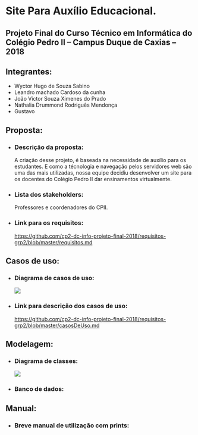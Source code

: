 # Site Para Auxílio Educacional. 
## Projeto Final do Curso Técnico em Informática do Colégio Pedro II – Campus Duque de Caxias – 2018
## Integrantes:
- Wyctor Hugo de Souza Sabino
- Leandro machado Cardoso da cunha
- João Victor Souza Ximenes do Prado
- Nathalia Drummond Rodriguês Mendonça
- Gustavo

## Proposta: 
- ### Descrição da proposta: 
   A criação desse projeto, é baseada na necessidade de auxílio para os estudantes. E como a técnologia e navegação pelos servidores web são uma das mais utilizadas, nossa equipe decidiu desenvolver um site para os docentes do Colégio Pedro II dar ensinamentos virtualmente.
- ### Lista dos stakeholders:
   Professores e coordenadores do CPII.   
- ### Link para os requisitos:
   https://github.com/cp2-dc-info-projeto-final-2018/requisitos-grp2/blob/master/requisitos.md
   
## Casos de uso:
- ### Diagrama de casos de uso:
   ![](https://github.com/cp2-dc-info-projeto-final-2018/requisitos-grp2/blob/master/casosDeUsos.PNG?raw=true)
- ### Link para descrição dos casos de uso:
   https://github.com/cp2-dc-info-projeto-final-2018/requisitos-grp2/blob/master/casosDeUso.md
   
## Modelagem:
- ### Diagrama de classes:
   ![](https://github.com/cp2-dc-info-projeto-final-2018/requisitos-grp2/blob/master/diagramaDeClasse.PNG?raw=true)
- ### Banco de dados:

## Manual:
- ### Breve manual de utilização com prints:
